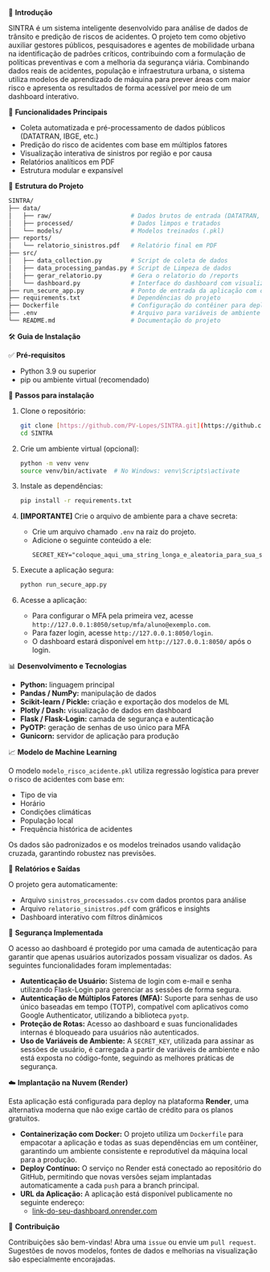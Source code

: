 

📌 **Introdução**

SINTRA é um sistema inteligente desenvolvido para análise de dados de trânsito e predição de riscos de acidentes. O projeto tem como objetivo auxiliar gestores públicos, pesquisadores e agentes de mobilidade urbana na identificação de padrões críticos, contribuindo com a formulação de políticas preventivas e com a melhoria da segurança viária.
Combinando dados reais de acidentes, população e infraestrutura urbana, o sistema utiliza modelos de aprendizado de máquina para prever áreas com maior risco e apresenta os resultados de forma acessível por meio de um dashboard interativo.

🚀 **Funcionalidades Principais**

* Coleta automatizada e pré-processamento de dados públicos (DATATRAN, IBGE, etc.)
* Predição do risco de acidentes com base em múltiplos fatores
* Visualização interativa de sinistros por região e por causa
* Relatórios analíticos em PDF
* Estrutura modular e expansível

📁 **Estrutura do Projeto**

````bash
SINTRA/
├── data/
│   ├── raw/                      # Dados brutos de entrada (DATATRAN, IBGE, etc.)
│   ├── processed/                # Dados limpos e tratados
│   └── models/                   # Modelos treinados (.pkl)
├── reports/
│   └── relatorio_sinistros.pdf   # Relatório final em PDF
├── src/
│   ├── data_collection.py        # Script de coleta de dados
│   ├── data_processing_pandas.py # Script de Limpeza de dados
│   ├── gerar_relatorio.py        # Gera o relatorio do /reports
│   └── dashboard.py              # Interface do dashboard com visualizações
├── run_secure_app.py             # Ponto de entrada da aplicação com camada de segurança
├── requirements.txt              # Dependências do projeto
├── Dockerfile                    # Configuração do contêiner para deploy
├── .env                          # Arquivo para variáveis de ambiente locais (NÃO ENVIAR PARA O GIT)
└── README.md                     # Documentação do projeto
````

🛠️ **Guia de Instalação**

✅ **Pré-requisitos**

* Python 3.9 ou superior
* pip ou ambiente virtual (recomendado)

🔧 **Passos para instalação**

1.  Clone o repositório:
    ```bash
    git clone [https://github.com/PV-Lopes/SINTRA.git](https://github.com/PV-Lopes/SINTRA.git)
    cd SINTRA
    ```

2.  Crie um ambiente virtual (opcional):
    ```bash
    python -m venv venv
    source venv/bin/activate  # No Windows: venv\Scripts\activate
    ```

3.  Instale as dependências:
    ```bash
    pip install -r requirements.txt
    ```

4.  **[IMPORTANTE]** Crie o arquivo de ambiente para a chave secreta:
    * Crie um arquivo chamado `.env` na raiz do projeto.
    * Adicione o seguinte conteúdo a ele:
        ```
        SECRET_KEY="coloque_aqui_uma_string_longa_e_aleatoria_para_sua_seguranca"
        ```

5.  Execute a aplicação segura:
    ```bash
    python run_secure_app.py
    ```

6.  Acesse a aplicação:
    * Para configurar o MFA pela primeira vez, acesse `http://127.0.0.1:8050/setup/mfa/aluno@exemplo.com`.
    * Para fazer login, acesse `http://127.0.0.1:8050/login`.
    * O dashboard estará disponível em `http://127.0.0.1:8050/` após o login.

📊 **Desenvolvimento e Tecnologias**

* **Python:** linguagem principal
* **Pandas / NumPy:** manipulação de dados
* **Scikit-learn / Pickle:** criação e exportação dos modelos de ML
* **Plotly / Dash:** visualização de dados em dashboard
* **Flask / Flask-Login:** camada de segurança e autenticação
* **PyOTP:** geração de senhas de uso único para MFA
* **Gunicorn:** servidor de aplicação para produção

📈 **Modelo de Machine Learning**

O modelo `modelo_risco_acidente.pkl` utiliza regressão logística para prever o risco de acidentes com base em:
* Tipo de via
* Horário
* Condições climáticas
* População local
* Frequência histórica de acidentes

Os dados são padronizados e os modelos treinados usando validação cruzada, garantindo robustez nas previsões.

📃 **Relatórios e Saídas**

O projeto gera automaticamente:
* Arquivo `sinistros_processados.csv` com dados prontos para análise
* Arquivo `relatorio_sinistros.pdf` com gráficos e insights
* Dashboard interativo com filtros dinâmicos

🔐 **Segurança Implementada**

O acesso ao dashboard é protegido por uma camada de autenticação para garantir que apenas usuários autorizados possam visualizar os dados. As seguintes funcionalidades foram implementadas:
* **Autenticação de Usuário:** Sistema de login com e-mail e senha utilizando Flask-Login para gerenciar as sessões de forma segura.
* **Autenticação de Múltiplos Fatores (MFA):** Suporte para senhas de uso único baseadas em tempo (TOTP), compatível com aplicativos como Google Authenticator, utilizando a biblioteca `pyotp`.
* **Proteção de Rotas:** Acesso ao dashboard e suas funcionalidades internas é bloqueado para usuários não autenticados.
* **Uso de Variáveis de Ambiente:** A `SECRET_KEY`, utilizada para assinar as sessões de usuário, é carregada a partir de variáveis de ambiente e não está exposta no código-fonte, seguindo as melhores práticas de segurança.

☁️ **Implantação na Nuvem (Render)**

Esta aplicação está configurada para deploy na plataforma **Render**, uma alternativa moderna que não exige cartão de crédito para os planos gratuitos.
* **Containerização com Docker:** O projeto utiliza um `Dockerfile` para empacotar a aplicação e todas as suas dependências em um contêiner, garantindo um ambiente consistente e reprodutível da máquina local para a produção.
* **Deploy Contínuo:** O serviço no Render está conectado ao repositório do GitHub, permitindo que novas versões sejam implantadas automaticamente a cada `push` para a branch principal.
* **URL da Aplicação:** A aplicação está disponível publicamente no seguinte endereço:
    * [link-do-seu-dashboard.onrender.com](https://sintra-projeto.onrender.com/)

📌 **Contribuição**

Contribuições são bem-vindas! Abra uma `issue` ou envie um `pull request`. Sugestões de novos modelos, fontes de dados e melhorias na visualização são especialmente encorajadas.
